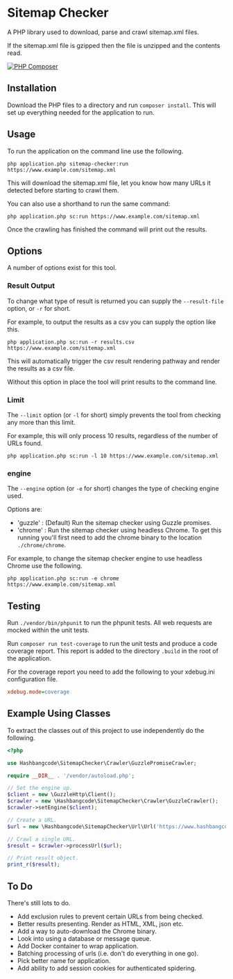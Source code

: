 # Sitemap Checker

A PHP library used to download, parse and crawl sitemap.xml files.

If the sitemap.xml file is gzipped then the file is unzipped and the contents read.

[![PHP Composer](https://github.com/hashbangcode/sitemap_checker/actions/workflows/php.yml/badge.svg)](https://github.com/hashbangcode/sitemap_checker/actions/workflows/php.yml)

## Installation

Download the PHP files to a directory and run `composer install`. This will set up everything needed for the application to run.

## Usage

To run the application on the command line use the following.

`php application.php sitemap-checker:run https://www.example.com/sitemap.xml`

This will download the sitemap.xml file, let you know how many URLs it detected before starting to crawl them.

You can also use a shorthand to run the same command:

`php application.php sc:run https://www.example.com/sitemap.xml`

Once the crawling has finished the command will print out the results.

## Options

A number of options exist for this tool.

### Result Output

To change what type of result is returned you can supply the `--result-file` option, or `-r` for short.

For example, to output the results as a csv you can supply the option like this. 

`php application.php sc:run -r results.csv https://www.example.com/sitemap.xml`

This will automatically trigger the csv result rendering pathway and render the results as a csv file.

Without this option in place the tool will print results to the command line.

### Limit

The `--limit` option (or `-l` for short) simply prevents the tool from checking any more than this limit. 

For example, this will only process 10 results, regardless of the number of URLs found.

`php application.php sc:run -l 10 https://www.example.com/sitemap.xml`

### engine

The `--engine` option (or `-e` for short) changes the type of checking engine used.

Options are:
- 'guzzle' : (Default) Run the sitemap checker using Guzzle promises.
- 'chrome' : Run the sitemap checker using headless Chrome. To get this running you'll first need to add the
chrome binary to the location `./chrome/chrome`.

For example, to change the sitemap checker engine to use headless Chrome use the following.

`php application.php sc:run -e chrome https://www.example.com/sitemap.xml`

## Testing

Run `./vendor/bin/phpunit` to run the phpunit tests. All web requests are mocked within the unit tests.

Run `composer run test-coverage` to run the unit tests and produce a code coverage report. This report is added to the directory `.build` in the root of the application.

For the coverage report you need to add the following to your xdebug.ini configuration file.

```ini
xdebug.mode=coverage
```

## Example Using Classes

To extract the classes out of this project to use independently do the following.

```php
<?php

use Hashbangcode\SitemapChecker\Crawler\GuzzlePromiseCrawler;

require __DIR__ . '/vendor/autoload.php';

// Set the engine up.
$client = new \GuzzleHttp\Client();
$crawler = new \Hashbangcode\SitemapChecker\Crawler\GuzzleCrawler();
$crawler->setEngine($client);

// Create a URL.
$url = new \Hashbangcode\SitemapChecker\Url\Url('https://www.hashbangcode.com/');

// Crawl a single URL.
$result = $crawler->processUrl($url);

// Print result object.
print_r($result);

```

## To Do

There's still lots to do.

- Add exclusion rules to prevent certain URLs from being checked.
- Better results presenting. Render as HTML, XML, json etc.
- Add a way to auto-download the Chrome binary.
- Look into using a database or message queue.
- Add Docker container to wrap application.
- Batching processing of urls (i.e. don't do everything in one go).
- Pick better name for application.
- Add ability to add session cookies for authenticated spidering.
